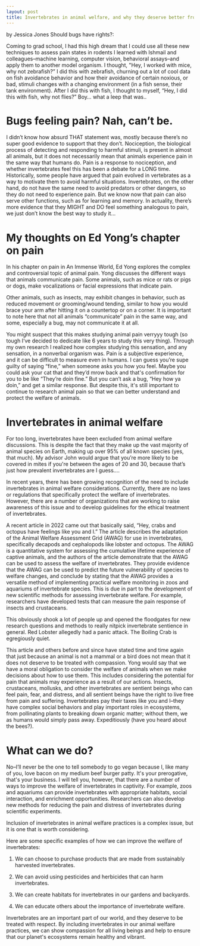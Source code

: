 ```yaml
---
layout: post
title: Invertebrates in animal welfare, and why they deserve better from us.
---
```

by Jessica Jones
Should bugs have rights?:

Coming to grad school, I had this high dream that I could use all these new techniques to assess pain states in rodents I learned with Ishmail and colleagues–machine learning, computer vision, behavioral assays–and apply them to another model organism. I thought, "Hey, I worked with mice, why not zebrafish?” I did this with zebrafish, churning out a lot of cool data on fish avoidance behavior and how their avoidance of certain noxious, or bad, stimuli changes with a changing environment (in a fish sense, their tank environment). After I did this with fish, I thought to myself, “Hey, I did this with fish, why not flies?” Boy… what a leep that was..

Bugs feeling pain? Nah, can’t be.
====
I didn’t know how absurd THAT statement was, mostly because there’s no super good evidence to support that they don’t. Nociception, the biological process of detecting and responding to harmful stimuli, is present in almost all animals, but it does not necessarily mean that animals experience pain in the same way that humans do. Pain is a response to nociception, and whether invertebrates feel this has been a debate for a LONG time. Historically, some people have argued that pain evolved in vertebrates as a way to motivate them to avoid harmful situations. Invertebrates, on the other hand, do not have the same need to avoid predators or other dangers, so they do not need to experience pain. But we know now that pain can also serve other functions, such as for learning and memory. In actuality, there’s more evidence that they MIGHT and DO feel something analogous to pain, we just don’t know the best way to study it...

My thoughts on Ed Yong’s chapter on pain
====
In his chapter on pain in An Immense World, Ed Yong explores the complex and controversial topic of animal pain. Yong discusses the different ways that animals communicate pain. Some animals, such as mice or rats or pigs or dogs, make vocalizations or facial expressions that indicate pain.

Other animals, such as insects, may exhibit changes in behavior, such as reduced movement or grooming/wound tending, similar to how you would brace your arm after hitting it on a countertop or on a corner. It is important to note here that not all animals “communicate” pain in the same way, and some, especially a bug, may not communicate it at all.

You might suspect that this makes studying animal pain verryyy tough (so tough I’ve decided to dedicate like 6 years to study this very thing). Through my own research I realized how complex studying this sensation, and any sensation, in a nonverbal organism was. Pain is a subjective experience, and it can be difficult to measure even in humans. I can guess you’re supe guilty of saying “fine,” when someone asks you how you feel. Maybe you could ask your cat that and they’d mrow back and that's confirmation for you to be like “They’re doin fine.” But you can’t ask a bug, “Hey how ya doin,” and get a similar response. But despite this, it's still important to continue to research animal pain so that we can better understand and protect the welfare of animals.

Invertebrates in animal welfare
====
For too long, invertebrates have been excluded from animal welfare discussions. This is despite the fact that they make up the vast majority of animal species on Earth, making up over 95% of all known species (yes, that much). My advisor John would argue that you’re more likely to be covered in mites if you're between the ages of 20 and 30, because that’s just how prevalent invertebrates are I guess….

In recent years, there has been growing recognition of the need to include invertebrates in animal welfare considerations. Currently, there are no laws or regulations that specifically protect the welfare of invertebrates. However, there are a number of organizations that are working to raise awareness of this issue and to develop guidelines for the ethical treatment of invertebrates.

A recent article in 2022 came out that basically said, “Hey, crabs and octopus have feelings like you and I.” The article describes the adaptation of the Animal Welfare Assessment Grid (AWAG) for use in invertebrates, specifically decapods and cephalopods like lobster and octopus. The AWAG is a quantitative system for assessing the cumulative lifetime experience of captive animals, and the authors of the article demonstrate that the AWAG can be used to assess the welfare of invertebrates. They provide evidence that the AWAG can be used to predict the future vulnerability of species to welfare changes, and conclude by stating that the AWAG provides a versatile method of implementing practical welfare monitoring in zoos and aquariums of invertebrate species. This is due in part to the development of new scientific methods for assessing invertebrate welfare. For example, researchers have developed tests that can measure the pain response of insects and crustaceans.

This obviously shook a lot of people up and opened the floodgates for new research questions and methods to really nitpick invertebrate sentience in general. Red Lobster allegedly had a panic attack. The Boiling Crab is egregiously quiet.

This article and others before and since have stated time and time again that just because an animal is not a mammal or a bird does not mean that it does not deserve to be treated with compassion. Yong would say that we have a moral obligation to consider the welfare of animals when we make decisions about how to use them. This includes considering the potential for pain that animals may experience as a result of our actions. Insects, crustaceans, mollusks, and other invertebrates are sentient beings who can feel pain, fear, and distress, and all sentient beings have the right to live free from pain and suffering. Invertebrates pay their taxes like you and I–they have complex social behaviors and play important roles in ecosystems, from pollinating plants to breaking down organic matter; without them, we as humans would simply pass away. Expeditiously (have you heard about the bees?).

What can we do?
====
No–I’ll never be the one to tell somebody to go vegan because I, like many of you, love bacon on my medium beef burger patty. It's your prerogative, that's your business. I will tell you, however, that there are a number of ways to improve the welfare of invertebrates in captivity. For example, zoos and aquariums can provide invertebrates with appropriate habitats, social interaction, and enrichment opportunities. Researchers can also develop new methods for reducing the pain and distress of invertebrates during scientific experiments.

Inclusion of invertebrates in animal welfare practices is a complex issue, but it is one that is worth considering.

Here are some specific examples of how we can improve the welfare of invertebrates:

1. We can choose to purchase products that are made from sustainably harvested invertebrates.

2. We can avoid using pesticides and herbicides that can harm invertebrates.

3. We can create habitats for invertebrates in our gardens and backyards.

4. We can educate others about the importance of invertebrate welfare.

Invertebrates are an important part of our world, and they deserve to be treated with respect. By including invertebrates in our animal welfare practices, we can show compassion for all living beings and help to ensure that our planet's ecosystems remain healthy and vibrant.
